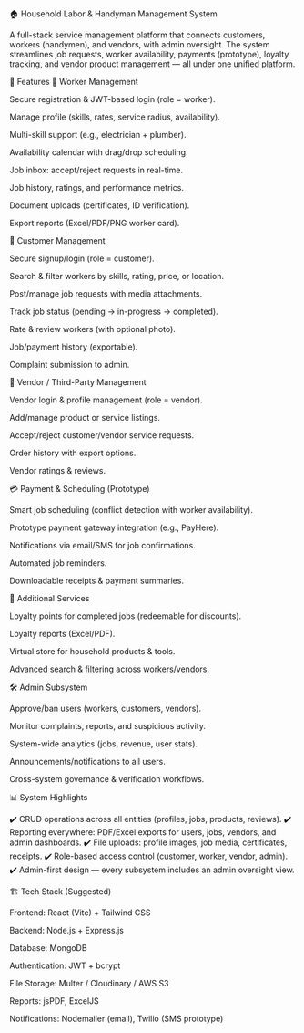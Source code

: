 🏠 Household Labor & Handyman Management System

A full-stack service management platform that connects customers, workers (handymen), and vendors, with admin oversight.
The system streamlines job requests, worker availability, payments (prototype), loyalty tracking, and vendor product management — all under one unified platform.

🚀 Features
🔧 Worker Management

Secure registration & JWT-based login (role = worker).

Manage profile (skills, rates, service radius, availability).

Multi-skill support (e.g., electrician + plumber).

Availability calendar with drag/drop scheduling.

Job inbox: accept/reject requests in real-time.

Job history, ratings, and performance metrics.

Document uploads (certificates, ID verification).

Export reports (Excel/PDF/PNG worker card).

👤 Customer Management

Secure signup/login (role = customer).

Search & filter workers by skills, rating, price, or location.

Post/manage job requests with media attachments.

Track job status (pending → in-progress → completed).

Rate & review workers (with optional photo).

Job/payment history (exportable).

Complaint submission to admin.

🏪 Vendor / Third-Party Management

Vendor login & profile management (role = vendor).

Add/manage product or service listings.

Accept/reject customer/vendor service requests.

Order history with export options.

Vendor ratings & reviews.

💳 Payment & Scheduling (Prototype)

Smart job scheduling (conflict detection with worker availability).

Prototype payment gateway integration (e.g., PayHere).

Notifications via email/SMS for job confirmations.

Automated job reminders.

Downloadable receipts & payment summaries.

🎁 Additional Services

Loyalty points for completed jobs (redeemable for discounts).

Loyalty reports (Excel/PDF).

Virtual store for household products & tools.

Advanced search & filtering across workers/vendors.

🛠️ Admin Subsystem

Approve/ban users (workers, customers, vendors).

Monitor complaints, reports, and suspicious activity.

System-wide analytics (jobs, revenue, user stats).

Announcements/notifications to all users.

Cross-system governance & verification workflows.

📊 System Highlights

✔️ CRUD operations across all entities (profiles, jobs, products, reviews).
✔️ Reporting everywhere: PDF/Excel exports for users, jobs, vendors, and admin dashboards.
✔️ File uploads: profile images, job media, certificates, receipts.
✔️ Role-based access control (customer, worker, vendor, admin).
✔️ Admin-first design — every subsystem includes an admin oversight view.

🏗️ Tech Stack (Suggested)

Frontend: React (Vite) + Tailwind CSS

Backend: Node.js + Express.js

Database: MongoDB

Authentication: JWT + bcrypt

File Storage: Multer / Cloudinary / AWS S3

Reports: jsPDF, ExcelJS

Notifications: Nodemailer (email), Twilio (SMS prototype)
